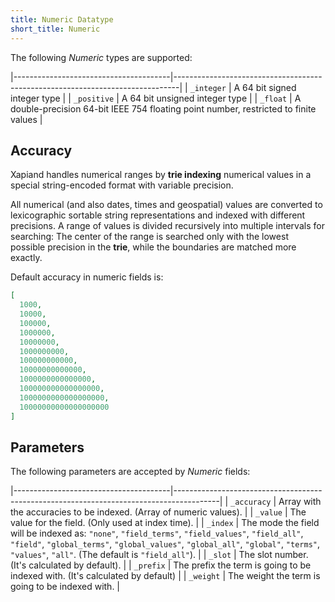 ```yaml
---
title: Numeric Datatype
short_title: Numeric
---
```


The following _Numeric_ types are supported:

|---------------------------------------|-------------------------------------------------------------------------------|
| `_integer`                            | A 64 bit signed integer type                                                  |
| `_positive`                           | A 64 bit unsigned integer type                                                |
| `_float`                              | A double-precision 64-bit IEEE 754 floating point number, restricted to finite values |


## Accuracy

Xapiand handles numerical ranges by **trie indexing** numerical values in a
special string-encoded format with variable precision.

All numerical (and also dates, times and geospatial) values are converted to
lexicographic sortable string representations and indexed with different
precisions. A range of values is divided recursively into multiple intervals
for searching: The center of the range is searched only with the lowest possible
precision in the **trie**, while the boundaries are matched more exactly.

Default accuracy in numeric fields is:

```json
[
  1000,
  10000,
  100000,
  1000000,
  10000000,
  1000000000,
  100000000000,
  10000000000000,
  1000000000000000,
  100000000000000000,
  1000000000000000000,
  10000000000000000000
]
```


## Parameters

The following parameters are accepted by _Numeric_ fields:

|---------------------------------------|-----------------------------------------------------------------------------------------|
| `_accuracy`                           | Array with the accuracies to be indexed. (Array of numeric values).                     |
| `_value`                              | The value for the field. (Only used at index time).                                     |
| `_index`                              | The mode the field will be indexed as: `"none"`, `"field_terms"`, `"field_values"`, `"field_all"`, `"field"`, `"global_terms"`, `"global_values"`, `"global_all"`, `"global"`, `"terms"`, `"values"`, `"all"`. (The default is `"field_all"`). |
| `_slot`                               | The slot number. (It's calculated by default).                                          |
| `_prefix`                             | The prefix the term is going to be indexed with. (It's calculated by default)           |
| `_weight`                             | The weight the term is going to be indexed with.                                        |
